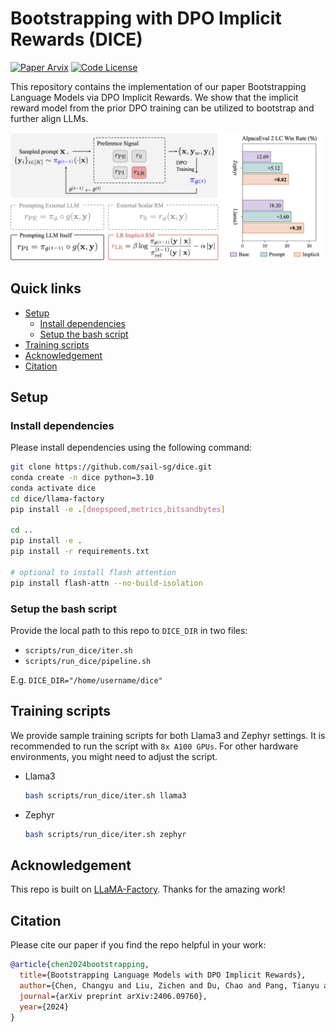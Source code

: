 # Bootstrapping with DPO Implicit Rewards (DICE)

[![Paper Arvix](https://img.shields.io/badge/Paper-Arvix%20Link-green)](https://arxiv.org/abs/2406.09760)
[![Code License](https://img.shields.io/badge/Code%20License-MIT-yellow.svg)](https://github.com/sail-sg/dice/blob/main/LICENSE)

This repository contains the implementation of our paper Bootstrapping Language Models via DPO Implicit Rewards. We show that the implicit reward model from the prior DPO training can be utilized to bootstrap and further align LLMs.

<img src="./DICE.png" width="1000px"></img>

## Quick links
- [Setup](#setup)
    - [Install dependencies](#install-dependencies)
    - [Setup the bash script](#setup-the-bash-script)
- [Training scripts](#training-scripts)
- [Acknowledgement](#acknowledgement)
- [Citation](#citation)

## Setup
### Install dependencies
Please install dependencies using the following command: 
```bash
git clone https://github.com/sail-sg/dice.git
conda create -n dice python=3.10
conda activate dice
cd dice/llama-factory
pip install -e .[deepspeed,metrics,bitsandbytes]

cd ..
pip install -e .
pip install -r requirements.txt

# optional to install flash attention
pip install flash-attn --no-build-isolation
```

### Setup the bash script
Provide the local path to this repo to `DICE_DIR` in two files: 
- `scripts/run_dice/iter.sh`
- `scripts/run_dice/pipeline.sh`

E.g. `DICE_DIR="/home/username/dice"`

## Training scripts
We provide sample training scripts for both Llama3 and Zephyr settings. It is recommended to run the script with `8x A100 GPUs`. For other hardware environments, you might need to adjust the script. 

- Llama3
  ```bash
  bash scripts/run_dice/iter.sh llama3
  ```

- Zephyr
  ```bash
  bash scripts/run_dice/iter.sh zephyr
  ```


## Acknowledgement
This repo is built on [LLaMA-Factory](https://github.com/hiyouga/LLaMA-Factory). Thanks for the amazing work!

## Citation
Please cite our paper if you find the repo helpful in your work:

```bibtex
@article{chen2024bootstrapping,
  title={Bootstrapping Language Models with DPO Implicit Rewards},
  author={Chen, Changyu and Liu, Zichen and Du, Chao and Pang, Tianyu and Liu, Qian and Sinha, Arunesh and Varakantham, Pradeep and Lin, Min},
  journal={arXiv preprint arXiv:2406.09760},
  year={2024}
}
```
